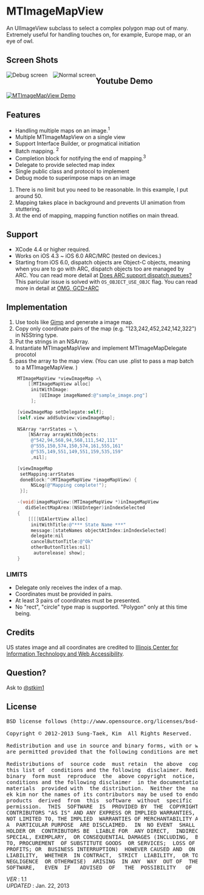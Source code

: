 # MTImageMapView

An UIImageView subclass to select a complex polygon map out of many.<br/>
Extremely useful for handling touches on, for example, Europe map, or an eye of owl.


## Screen Shots
<img 
src="http://stkim1.github.com/MTImageMapView/images/debug.jpeg" alt="Debug screen" title="Debug screen" style="float:left;display:block;">
<img src="http://stkim1.github.com/MTImageMapView/images/release.jpeg" alt="Normal screen" title="Normal screen" style="float:left;display:block;margin-left:1em;">  

## Youtube Demo  

[![MTImageMapView Demo](http://img.youtube.com/vi/Fnnz6DiGBb0/0.jpg)](https://www.youtube.com/watch?v=Fnnz6DiGBb0&vq=hd720)  

## Features

- Handling multiple maps on an image.<sup>1</sup> 
- Multiple MTImageMapView on a single view
- Support Interface Builder, or progmatical initiation
- Batch mapping. <sup>2</sup> 
- Completion block for notifying the end of mapping.<sup>3</sup> 
- Delegate to provide selected map index
- Single public class and protocol to implement
- Debug mode to superimpose maps on an image

<ol>
	<li>There is no limit but you need to be reasonable. In this example, I put around 50.</li>
	<li>Mapping takes place in background and prevents UI animation from stuttering.</li>
	<li>At the end of mapping, mapping function notifies on main thread.</li>
</ol>

## Support

- XCode 4.4 or higher required.
- Works on iOS 4.3 ~ iOS 6.0 ARC/MRC (tested on devices.)
- Starting from iOS 6.0, dispatch objects are Object-C objects, meaning when you are to go with ARC, dispatch objects too are managed by ARC. You can read more detail at [Does ARC support dispatch queues?](http://stackoverflow.com/questions/8618632/does-arc-support-dispatch-queues) <br/>
 This paricular issue is solved with <code>OS_OBJECT_USE_OBJC</code> flag. You can read more in detail at [OMG, GCD+ARC](http://www.cocoanetics.com/2013/01/omg-gcdarc/)

## Implementation
1. Use tools like [Gimp](http://www.gimp.org/) and generate a image map.
2. Copy only coordinate pairs of the map (e.g. "123,242,452,242,142,322") in NSString type.
3. Put the strings in an NSArray.
4. Instantiate MTImageMapView and implement MTImageMapDelegate procotol
5. pass the array to the map view.
   (You can use .plist to pass a map batch to a MTImageMapView. )

```objective-c
    MTImageMapView *viewImageMap =\
        [[MTImageMapView alloc]
         initWithImage:
            [UIImage imageNamed:@"sample_image.png"]
         ];

    [viewImageMap setDelegate:self];
    [self.view addSubview:viewImageMap];
    
    NSArray *arrStates = \
        [NSArray arrayWithObjects:
         @"542,94,568,94,568,111,542,111"
         @"555,150,574,150,574,161,555,161"
         @"535,149,551,149,551,159,535,159"
         ,nil];

    [viewImageMap
     setMapping:arrStates
     doneBlock:^(MTImageMapView *imageMapView) {
         NSLog(@"Mapping complete!");
     }];
```

```objective-c
	-(void)imageMapView:(MTImageMapView *)inImageMapView
	   didSelectMapArea:(NSUInteger)inIndexSelected
	{
	    [[[[UIAlertView alloc]
	     initWithTitle:@"*** State Name ***"
	     message:[stateNames objectAtIndex:inIndexSelected]
	     delegate:nil
	     cancelButtonTitle:@"Ok"
	     otherButtonTitles:nil]
	      autorelease] show];
	}
```
### LIMITS
- Delegate only receives the index of a map.
- Coordinates must be provided in pairs.
- At least 3 pairs of coordinates must be presented.
- No "rect", "circle" type map is supported. "Polygon" only at this time being.

## Credits
US states image and all coordinates are credited to [Illinois Center for Information Technology and Web Accessibility](http://html.cita.illinois.edu/text/map/map-example.php).</a>

## Question?
Ask to [@stkim1](https://twitter.com/stkim1)

## License
<pre>BSD license follows (http://www.opensource.org/licenses/bsd-license.php)

Copyright © 2012-2013 Sung-Taek, Kim <stkim1@colorfulglue.com> All Rights Reserved.

Redistribution and use in source and binary forms, with or without modification,
are permitted provided that the following conditions are met:

Redistributions of  source code  must retain  the above  copyright notice,
this list of  conditions and the following  disclaimer. Redistributions in
binary  form must  reproduce  the  above copyright  notice,  this list  of
conditions and the following disclaimer  in the documentation and/or other
materials  provided with  the distribution.  Neither the  name of  Sung-Ta
ek kim nor the names of its contributors may be used to endorse or promote
products  derived  from  this  software  without  specific  prior  written
permission.  THIS  SOFTWARE  IS  PROVIDED BY  THE  COPYRIGHT  HOLDERS  AND
CONTRIBUTORS "AS IS" AND ANY EXPRESS OR IMPLIED WARRANTIES, INCLUDING, BUT
NOT LIMITED TO, THE IMPLIED  WARRANTIES OF MERCHANTABILITY AND FITNESS FOR
A  PARTICULAR PURPOSE  ARE DISCLAIMED.  IN  NO EVENT  SHALL THE  COPYRIGHT
HOLDER OR  CONTRIBUTORS BE  LIABLE FOR  ANY DIRECT,  INDIRECT, INCIDENTAL,
SPECIAL, EXEMPLARY,  OR CONSEQUENTIAL DAMAGES (INCLUDING,  BUT NOT LIMITED
TO, PROCUREMENT  OF SUBSTITUTE GOODS  OR SERVICES;  LOSS OF USE,  DATA, OR
PROFITS; OR  BUSINESS INTERRUPTION)  HOWEVER CAUSED AND  ON ANY  THEORY OF
LIABILITY,  WHETHER  IN CONTRACT,  STRICT  LIABILITY,  OR TORT  (INCLUDING
NEGLIGENCE  OR OTHERWISE)  ARISING  IN ANY  WAY  OUT OF  THE  USE OF  THIS
SOFTWARE,   EVEN  IF   ADVISED  OF   THE  POSSIBILITY   OF  SUCH   DAMAGE.</pre>
_VER_ : 1.1<br/>
_UPDATED_ : Jan. 22, 2013